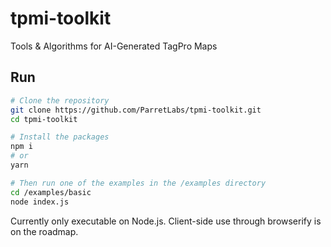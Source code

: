 # tpmi-toolkit
Tools &amp; Algorithms for AI-Generated TagPro Maps

## Run
```bash
# Clone the repository
git clone https://github.com/ParretLabs/tpmi-toolkit.git
cd tpmi-toolkit

# Install the packages
npm i
# or
yarn

# Then run one of the examples in the /examples directory
cd /examples/basic
node index.js
```

Currently only executable on Node.js. Client-side use through browserify is on the roadmap.